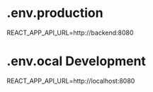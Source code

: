 # .env.production
REACT_APP_API_URL=http://backend:8080

# .env.ocal Development
REACT_APP_API_URL=http://localhost:8080
